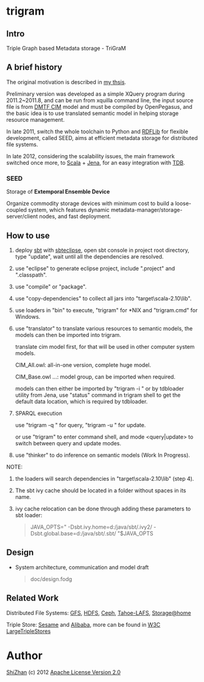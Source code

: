 trigram
=======

Intro
-----

Triple Graph based Metadata storage - TriGraM

A brief history
---------------

The original motivation is described in [my
thsis](http://cdmd.cnki.com.cn/Article/CDMD-10487-1012268216.htm).

Preliminary version was developed as a simple XQuery program during
2011.2\~2011.8, and can be run from xquilla command line, the input
source file is from [DMTF CIM](http://www.dmtf.org/standards/cim)
model and must be compiled by OpenPegasus,
and the basic idea is to use translated semantic model in helping
storage resource management.

In late 2011, switch the whole toolchain to Python and
[RDFLib](https://github.com/RDFLib/rdflib) for flexible development,
called SEED, aims at efficient metadata storage for distributed file
systems.

In late 2012, considering the scalability issues, the main framework
switched once more, to [Scala](http://www.scala-lang.org/) +
[Jena](http://jena.apache.org/), for an easy integration with
[TDB](http://jena.apache.org/documentation/tdb/).

### SEED

Storage of **Extemporal Ensemble Device**

Organize commodity storage devices with minimum cost to build a
loose-coupled system, which features dynamic
metadata-manager/storage-server/client nodes, and fast deployment.

How to use
----------

1.  deploy [sbt](https://github.com/harrah/xsbt/wiki) with
    [sbteclipse](https://github.com/typesafehub/sbteclipse), open sbt
    console in project root directory, type "update", wait until all the
    dependencies are resolved.

2.  use "eclipse" to generate eclipse project, include ".project" and
    ".classpath".

3.  use "compile" or "package".

4.  use "copy-dependencies" to collect all jars into "target\scala-2.10\lib\".

5.  use loaders in "bin" to execute, "trigram" for \*NIX and
    "trigram.cmd" for Windows.

6.  use "translator" to translate various resources to semantic models,
    the models can then be imported into trigram.

    translate cim model first, for that will be used in other computer system models.

    CIM_All.owl: all-in-one version, complete huge model.

    CIM_Base.owl ...: model group, can be imported when required.

    models can then either be imported by "trigram -i <model>"
    or by tdbloader utility from Jena, use "status" command in trigram shell
    to get the default data location, which is required by tdbloader.

7.  SPARQL execution

    use "trigram -q <SPARQL query>" for query, "trigram -u <SPARQL update>" for update.

    or use "trigram" to enter command shell, and mode <query|update> to
    switch between query and update modes.

8.  use "thinker" to do inference on semantic models (Work In Progress).

NOTE:

1.  the loaders will search dependencies in "target\scala-2.10\lib\" (step 4).

2.  The sbt ivy cache should be located in a folder without spaces in
    its name.

3.  ivy cache relocation can be done through adding these parameters to
    sbt loader:

    > JAVA\_OPTS=" -Dsbt.ivy.home=d:/java/sbt/.ivy2/
    > -Dsbt.global.base=d:/java/sbt/.sbt/ "\$JAVA\_OPTS

Design
------

-   System architecture, communication and model draft

    > doc/design.fodg

Related Work
------------

Distributed File Systems: [GFS](http://labs.google.com/papers/gfs.html),
[HDFS](http://hadoop.apache.org/index.html), [Ceph](http://ceph.com/),
[Tahoe-LAFS](https://tahoe-lafs.org/trac/tahoe-lafs),
[Storage@home](http://cs.stanford.edu/people/beberg/Storage@home2007.pdf)

Triple Store: [Sesame](http://www.openrdf.org/) and
[Alibaba](http://www.openrdf.org/alibaba.jsp), more can be found in [W3C
LargeTripleStores](http://www.w3.org/wiki/LargeTripleStores)

Author
======

[ShiZhan](http://shizhan.github.com/) (c) 2012 [Apache License Version
2.0](http://www.apache.org/licenses/)
